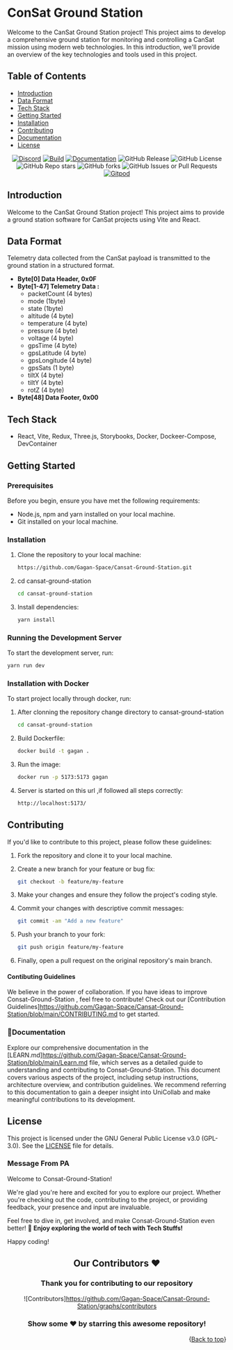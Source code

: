     
   # ConSat Ground Station

   Welcome to the CanSat Ground Station project! This project aims to develop a comprehensive ground station for monitoring and controlling a CanSat mission using modern web technologies. In this introduction, we'll provide an overview of the key technologies and tools used in this project.

   ## Table of Contents
  - [Introduction](#introduction)
  - [Data Format](#data-format)
  - [Tech Stack](#TechStack)
  - [Getting Started](#getting-started)
  - [Installation](#installation)
  - [Contributing](#contributing)
  - [Documentation](#-documentation)
  - [License](#license)


   <div align="center">
    <a href="https://discord.gg/Wwhjfx6dJG"><img src="https://img.shields.io/discord/1013056365884878858?color=%235865F2&logo=discord&logoColor=%23FFFFFF&style=plastic" alt="Discord"></a>
    <a href="https://github.com/Gagan-Space/Cansat-Ground-Station/actions/workflows/build.yaml"><img src="https://github.com/Gagan-Space/Cansat-Ground-Station/actions/workflows/build.yaml/badge.svg" alt="Build"></a>
    <a href="https://github.com/Gagan-Space/Cansat-Ground-Station/actions/workflows/mkdocs.yaml"><img src="https://github.com/Gagan-Space/Cansat-Ground-Station/actions/workflows/mkdocs.yaml/badge.svg" alt="Documentation"></a>
    <img src="https://img.shields.io/github/v/release/Gagan-Space/Cansat-Ground-Station" alt="GitHub Release">
    <img src="https://img.shields.io/github/license/Gagan-Space/Cansat-Ground-Station" alt="GitHub License">
    <img src="https://img.shields.io/github/stars/Gagan-Space/Cansat-Ground-Station?style=flat" alt="GitHub Repo stars">
    <img alt="GitHub forks" src="https://img.shields.io/github/forks/Gagan-Space/Cansat-Ground-Station?style=flat">
    <img alt="GitHub Issues or Pull Requests" src="https://img.shields.io/github/issues/Gagan-Space/Cansat-Ground-Station">
    <a href="https://gitpod.io/#https://github.com/Gagan-Space/Cansat-Ground-Station"><img src="https://img.shields.io/badge/Gitpod-ready--to--code-blue?style=flat&logo=gitpod" alt="Gitpod"></a>
</div>

## Introduction

Welcome to the CanSat Ground Station project! This project aims to provide a ground station software for CanSat projects using Vite and React.

## Data Format

Telemetry data collected from the CanSat payload is transmitted to the ground station in a structured format.

- **Byte[0] Data Header, 0x0F**
- **Byte[1-47] Telemetry Data :**
  - packetCount (4 bytes)
  - mode (1byte)
  - state (1byte)
  - altitude (4 byte)
  - temperature (4 byte)
  - pressure (4 byte)
  - voltage (4 byte)
  - gpsTime (4 byte)
  - gpsLatitude (4 byte)
  - gpsLongitude (4 byte)
  - gpsSats (1 byte)
  - tiltX (4 byte)
  - tiltY (4 byte)
  - rotZ (4 byte)
- **Byte[48] Data Footer, 0x00**

## Tech Stack
- React, Vite,  Redux, Three.js, Storybooks, Docker, Dockeer-Compose, DevContainer

## Getting Started

### Prerequisites

Before you begin, ensure you have met the following requirements:

- Node.js, npm and yarn installed on your local machine.
- Git installed on your local machine.

### Installation

1. Clone the repository to your local machine:

   ```sh
   https://github.com/Gagan-Space/Cansat-Ground-Station.git
   ```

2. cd cansat-ground-station

   ```sh
   cd cansat-ground-station
   ```

3. Install dependencies:

   ```sh
   yarn install
   ```

### Running the Development Server

To start the development server, run:

```sh
yarn run dev
```


### Installation with Docker

To start project locally through docker, run:

1. After clonning the repository change directory to cansat-ground-station
   ```sh
   cd cansat-ground-station
   ```
2. Build Dockerfile:
   ```sh
   docker build -t gagan .    
   ```
3. Run the image:
   ```sh
   docker run -p 5173:5173 gagan
   ```
4. Server is started on this url ,if followed all steps correctly:
   ```sh
   http://localhost:5173/
   ```

## Contributing

If you'd like to contribute to this project, please follow these guidelines:

1. Fork the repository and clone it to your local machine.
2. Create a new branch for your feature or bug fix:

   ```sh
   git checkout -b feature/my-feature
   ```

3. Make your changes and ensure they follow the project's coding style.
4. Commit your changes with descriptive commit messages:

   ```sh
   git commit -am "Add a new feature"
   ```

5. Push your branch to your fork:

   ```sh
   git push origin feature/my-feature
   ```

6. Finally, open a pull request on the original repository's main branch.

#### Contibuting Guidelines 
  We believe in the power of collaboration. If you have ideas to improve Consat-Ground-Station , feel free to contribute! Check out our [Contribution Guidelines]https://github.com/Gagan-Space/Cansat-Ground-Station/blob/main/CONTRIBUTING.md to get started.

### 📄Documentation

Explore our comprehensive documentation in the [LEARN.md]https://github.com/Gagan-Space/Cansat-Ground-Station/blob/main/Learn.md file, which serves as a detailed guide to understanding and contributing to Consat-Ground-Station. This document covers various aspects of the project, including setup instructions, architecture overview, and contribution guidelines. We recommend referring to this documentation to gain a deeper insight into UniCollab and make meaningful contributions to its development.


## License

This project is licensed under the GNU General Public License v3.0 (GPL-3.0). See the [LICENSE](LICENSE) file for details.

### Message From PA

Welcome to Consat-Ground-Station!

We're glad you're here and excited for you to explore our project. Whether you're checking out the code, contributing to the project, or providing feedback, your presence and input are invaluable.

Feel free to dive in, get involved, and make Consat-Ground-Station even better!
🌟 **Enjoy exploring the world of tech with Tech Stuffs!**

Happy coding!


<div>
 
<h2 align = "center">Our Contributors ❤️</h2>
<div align = "center">
 <h3>Thank you for contributing to our repository</h3>

![Contributors]https://github.com/Gagan-Space/Cansat-Ground-Station/graphs/contributors
### Show some ❤️ by starring this awesome repository!

</div>
<p align="right">{<a href="#top">Back to top</a>}</p

